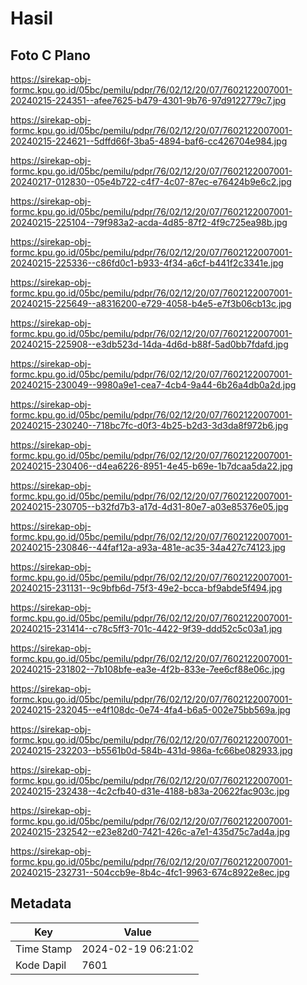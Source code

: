 # Hasil

## Foto C Plano

https://sirekap-obj-formc.kpu.go.id/05bc/pemilu/pdpr/76/02/12/20/07/7602122007001-20240215-224351--afee7625-b479-4301-9b76-97d9122779c7.jpg

https://sirekap-obj-formc.kpu.go.id/05bc/pemilu/pdpr/76/02/12/20/07/7602122007001-20240215-224621--5dffd66f-3ba5-4894-baf6-cc426704e984.jpg

https://sirekap-obj-formc.kpu.go.id/05bc/pemilu/pdpr/76/02/12/20/07/7602122007001-20240217-012830--05e4b722-c4f7-4c07-87ec-e76424b9e6c2.jpg

https://sirekap-obj-formc.kpu.go.id/05bc/pemilu/pdpr/76/02/12/20/07/7602122007001-20240215-225104--79f983a2-acda-4d85-87f2-4f9c725ea98b.jpg

https://sirekap-obj-formc.kpu.go.id/05bc/pemilu/pdpr/76/02/12/20/07/7602122007001-20240215-225336--c86fd0c1-b933-4f34-a6cf-b441f2c3341e.jpg

https://sirekap-obj-formc.kpu.go.id/05bc/pemilu/pdpr/76/02/12/20/07/7602122007001-20240215-225649--a8316200-e729-4058-b4e5-e7f3b06cb13c.jpg

https://sirekap-obj-formc.kpu.go.id/05bc/pemilu/pdpr/76/02/12/20/07/7602122007001-20240215-225908--e3db523d-14da-4d6d-b88f-5ad0bb7fdafd.jpg

https://sirekap-obj-formc.kpu.go.id/05bc/pemilu/pdpr/76/02/12/20/07/7602122007001-20240215-230049--9980a9e1-cea7-4cb4-9a44-6b26a4db0a2d.jpg

https://sirekap-obj-formc.kpu.go.id/05bc/pemilu/pdpr/76/02/12/20/07/7602122007001-20240215-230240--718bc7fc-d0f3-4b25-b2d3-3d3da8f972b6.jpg

https://sirekap-obj-formc.kpu.go.id/05bc/pemilu/pdpr/76/02/12/20/07/7602122007001-20240215-230406--d4ea6226-8951-4e45-b69e-1b7dcaa5da22.jpg

https://sirekap-obj-formc.kpu.go.id/05bc/pemilu/pdpr/76/02/12/20/07/7602122007001-20240215-230705--b32fd7b3-a17d-4d31-80e7-a03e85376e05.jpg

https://sirekap-obj-formc.kpu.go.id/05bc/pemilu/pdpr/76/02/12/20/07/7602122007001-20240215-230846--44faf12a-a93a-481e-ac35-34a427c74123.jpg

https://sirekap-obj-formc.kpu.go.id/05bc/pemilu/pdpr/76/02/12/20/07/7602122007001-20240215-231131--9c9bfb6d-75f3-49e2-bcca-bf9abde5f494.jpg

https://sirekap-obj-formc.kpu.go.id/05bc/pemilu/pdpr/76/02/12/20/07/7602122007001-20240215-231414--c78c5ff3-701c-4422-9f39-ddd52c5c03a1.jpg

https://sirekap-obj-formc.kpu.go.id/05bc/pemilu/pdpr/76/02/12/20/07/7602122007001-20240215-231802--7b108bfe-ea3e-4f2b-833e-7ee6cf88e06c.jpg

https://sirekap-obj-formc.kpu.go.id/05bc/pemilu/pdpr/76/02/12/20/07/7602122007001-20240215-232045--e4f108dc-0e74-4fa4-b6a5-002e75bb569a.jpg

https://sirekap-obj-formc.kpu.go.id/05bc/pemilu/pdpr/76/02/12/20/07/7602122007001-20240215-232203--b5561b0d-584b-431d-986a-fc66be082933.jpg

https://sirekap-obj-formc.kpu.go.id/05bc/pemilu/pdpr/76/02/12/20/07/7602122007001-20240215-232438--4c2cfb40-d31e-4188-b83a-20622fac903c.jpg

https://sirekap-obj-formc.kpu.go.id/05bc/pemilu/pdpr/76/02/12/20/07/7602122007001-20240215-232542--e23e82d0-7421-426c-a7e1-435d75c7ad4a.jpg

https://sirekap-obj-formc.kpu.go.id/05bc/pemilu/pdpr/76/02/12/20/07/7602122007001-20240215-232731--504ccb9e-8b4c-4fc1-9963-674c8922e8ec.jpg


## Metadata

| Key        | Value               |
| ---------- | ------------------- |
| Time Stamp | 2024-02-19 06:21:02 |
| Kode Dapil | 7601                |



